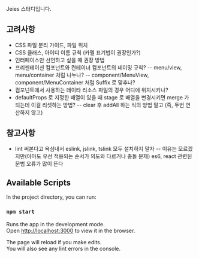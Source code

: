 Jeies 스터디입니다.

## 고려사항

- CSS 파일 분리 가이드, 파일 위치
- CSS 클래스, 아이디 이름 규칙 (카멜 표기법이 권장인가?)
- 인터페이스만 선언하고 싶을 때 권장 방법
- 프리젠테이션 컴포넌트와 컨테이너 컴포넌트의 네이밍 규칙?
-- menu/view, menu/container 처럼 나누나?
-- component/MenuView, component/MenuContainer 처럼 Suffix 로 맞추나?
- 컴포넌트에서 사용하는 데이타 리소스 파일의 경우 어디에 위치시키나?
- defaultProps 로 지정한 배열이 있을 때 stage 로 배열을 변경시키면 merge 가 되는데 이걸 리셋하는 방법?
-- clear 후 addAll 하는 식의 방법 말고 (즉, 두번 연산하지 않고)

## 참고사항

- lint 써본다고 욕심내서 eslink, jslink, tslink 모두 설치하지 말자
-- 이유는 모르겠지만(아마도 우선 적용되는 순서가 의도와 다르거나 충돌 문제) es6, react 관련된 문법 오류가 많이 뜬다

## Available Scripts

In the project directory, you can run:

### `npm start`

Runs the app in the development mode.<br />
Open [http://localhost:3000](http://localhost:3000) to view it in the browser.

The page will reload if you make edits.<br />
You will also see any lint errors in the console.

